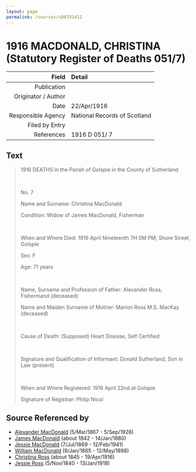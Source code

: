 ```yaml
---
layout: page
permalink: /sources/s80791412
---
```


# 1916 MACDONALD, CHRISTINA (Statutory Register of Deaths 051/7)

Field | Detail
---:|:---
Publication | 
Originator / Author | 
Date | 22/Apr/1916
Responsible Agency | National Records of Scotland
Filed by Entry | 
References | 1916 D 051/ 7

## Text

> 1916 DEATHS in the Parish of Golspie in the County of Sutherland
>
> <br/>
>
> No. 7
>
> Name and Surname: Christina MacDonald
>
> Condition: Widow of James MacDonald, Fisherman
>
> <br/>
>
> When and Where Died: 1916 April Nineteenth 7H 0M PM; Shore Street, Golspie
>
> Sex: F
>
> Age: 71 years
>
> <br/>
>
> Name, Surname and Profession of Father: Alexander Ross, Fishermand (deceased)
>
> Name and Maiden Surname of Mother: Marion Ross M.S. MacKay (deceased)
>
> <br/>
>
> Cause of Death: (Supposed) Heart Disease, Self Certified
>
> <br/>
>
> Signature and Qualification of Informant: Donald Sutherland, Son in Law (present)
>
> <br/>
>
> When and Where Registered: 1916 April 22nd at Golspie
>
> Signature of Registrar: Philip Nicol
>

## Source Referenced by

* [Alexander MacDonald](../people/@81905126@-alexander-macdonald-b1867-3-5-d1928-9-5.md) (5/Mar/1867 - 5/Sep/1928)
* [James MacDonald](../people/@74881641@-james-macdonald-b1842-d1880-1-14.md) (about 1842 - 14/Jan/1880)
* [Jessie MacDonald](../people/@97412403@-jessie-macdonald-b1869-7-7-d1941-2-12.md) (7/Jul/1869 - 12/Feb/1941)
* [William MacDonald](../people/@76505641@-william-macdonald-b1865-1-9-d1898-5-12.md) (9/Jan/1865 - 12/May/1898)
* [Christina Ross](../people/@81183416@-christina-ross-b1845-d1916-4-19.md) (about 1845 - 19/Apr/1916)
* [Jessie Ross](../people/@60546968@-jessie-ross-b1840-11-5-d1918-1-13.md) (5/Nov/1840 - 13/Jan/1918)
